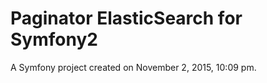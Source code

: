 Paginator ElasticSearch for Symfony2 
===

A Symfony project created on November 2, 2015, 10:09 pm.
